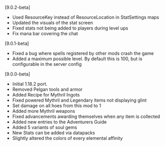 [9.0.2-beta]
- Used ResourceKey instead of ResourceLocation in StatSettings maps
- Updated the visuals of the stat screen
- Fixed stats not being added to players during level ups
- Fix mana bar covering the chat

[9.0.1-beta]
- Fixed a bug where spells registered by other mods crash the game
- Added a maximum possible level. By default this is 100, but is configurable in the server config

[9.0.0-beta]
- Initial 1.18.2 port.
- Removed Pelgan tools and armor
- Added Recipe for Mythril Ingots
- Fixed powered Mythril and Legendary items not displaying glint
- Set damage on all hoes from this mod to 1
- Added more Mythril weapons
- Fixed advancements awarding themselves when any item is collected
- Added new entries to the Adventurers Guide
- Added 5 variants of soul gems
- New Stats can be added via datapacks
- Slightly altered the colors of every elemental affinity